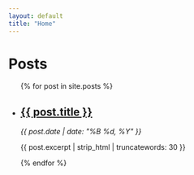 ```yaml
---
layout: default
title: "Home"
---
```


# Posts

<ul>
  {% for post in site.posts %}
    <li>
      <h2><a href="{{ post.url }}">{{ post.title }}</a></h2>
      <p><em>{{ post.date | date: "%B %d, %Y" }}</em></p>
      <p>{{ post.excerpt | strip_html | truncatewords: 30 }}</p>
    </li>
  {% endfor %}
</ul>
